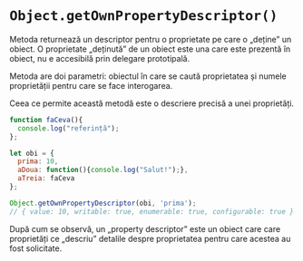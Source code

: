 # `Object.getOwnPropertyDescriptor()`

Metoda returnează un descriptor pentru o proprietate pe care o „deține” un obiect. O proprietate „deținută” de un obiect este una care este prezentă în obiect, nu e accesibilă prin delegare prototipală.

Metoda are doi parametri: obiectul în care se caută proprietatea și numele proprietății pentru care se face interogarea.

Ceea ce permite această metodă este o descriere precisă a unei proprietăți.

```javascript
function faCeva(){
  console.log("referință");
};

let obi = {
  prima: 10,
  aDoua: function(){console.log("Salut!");},
  aTreia: faCeva
};

Object.getOwnPropertyDescriptor(obi, 'prima');
// { value: 10, writable: true, enumerable: true, configurable: true }
```

După cum se observă, un „property descriptor” este un obiect care care proprietăți ce „descriu” detalile despre proprietatea pentru care acestea au fost solicitate.
